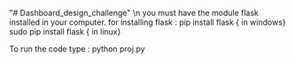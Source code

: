 "# Dashboard_design_challenge" \n
you must have the module flask installed in your computer.
for installing flask : pip install flask   { in windows}
                        sudo pip install flask { in linux}
                        
To run the code type :
python proj.py
